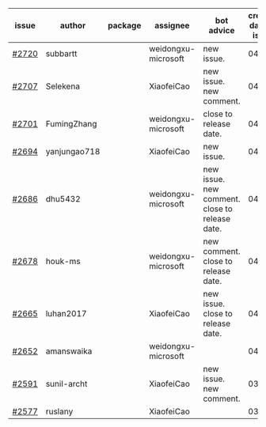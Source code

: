 | issue | author | package | assignee | bot advice | created date of issue | target release date | date from target |
| ------ | ------ | ------ | ------ | ------ | ------ | ------ | :-----: |
| [#2720](https://github.com/Azure/sdk-release-request/issues/2720) | subbartt |  | weidongxu-microsoft | new issue. | 04-20 | 05-09 |  |
| [#2707](https://github.com/Azure/sdk-release-request/issues/2707) | Selekena |  | XiaofeiCao | new issue. new comment. | 04-15 | 05-02 |  |
| [#2701](https://github.com/Azure/sdk-release-request/issues/2701) | FumingZhang |  | weidongxu-microsoft | close to release date.  | 04-15 | 04-19 | -1 |
| [#2694](https://github.com/Azure/sdk-release-request/issues/2694) | yanjungao718 |  | XiaofeiCao | new issue. | 04-15 | 04-26 |  |
| [#2686](https://github.com/Azure/sdk-release-request/issues/2686) | dhu5432 |  | weidongxu-microsoft | new issue. new comment. close to release date.  | 04-14 | 04-22 | 1 |
| [#2678](https://github.com/Azure/sdk-release-request/issues/2678) | houk-ms |  | weidongxu-microsoft | new comment. close to release date.  | 04-12 | 04-18 | -2 |
| [#2665](https://github.com/Azure/sdk-release-request/issues/2665) | luhan2017 |  | XiaofeiCao | new issue. close to release date.  | 04-07 | 04-21 | 0 |
| [#2652](https://github.com/Azure/sdk-release-request/issues/2652) | amanswaika |  | weidongxu-microsoft |  | 04-01 | 04-11 |  |
| [#2591](https://github.com/Azure/sdk-release-request/issues/2591) | sunil-archt |  | XiaofeiCao | new issue. new comment. | 03-21 | 05-02 |  |
| [#2577](https://github.com/Azure/sdk-release-request/issues/2577) | ruslany |  | XiaofeiCao |  | 03-17 | 03-31 |  |

